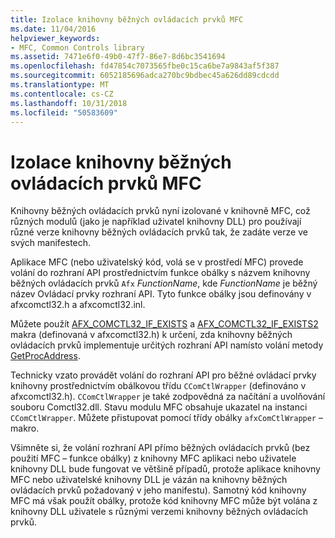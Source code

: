 ```yaml
---
title: Izolace knihovny běžných ovládacích prvků MFC
ms.date: 11/04/2016
helpviewer_keywords:
- MFC, Common Controls library
ms.assetid: 7471e6f0-49b0-47f7-86e7-8d6bc3541694
ms.openlocfilehash: fd47854c7073565fbe0c15ca6be7a9843af5f387
ms.sourcegitcommit: 6052185696adca270bc9bdbec45a626dd89cdcdd
ms.translationtype: MT
ms.contentlocale: cs-CZ
ms.lasthandoff: 10/31/2018
ms.locfileid: "50583609"
---
```

# <a name="isolation-of-the-mfc-common-controls-library"></a>Izolace knihovny běžných ovládacích prvků MFC

Knihovny běžných ovládacích prvků nyní izolované v knihovně MFC, což různých modulů (jako je například uživatel knihovny DLL) pro používají různé verze knihovny běžných ovládacích prvků tak, že zadáte verze ve svých manifestech.

Aplikace MFC (nebo uživatelský kód, volá se v prostředí MFC) provede volání do rozhraní API prostřednictvím funkce obálky s názvem knihovny běžných ovládacích prvků `Afx` *FunctionName*, kde *FunctionName* je běžný název Ovládací prvky rozhraní API. Tyto funkce obálky jsou definovány v afxcomctl32.h a afxcomctl32.inl.

Můžete použít [AFX_COMCTL32_IF_EXISTS](reference/run-time-object-model-services.md#afx_comctl32_if_exists) a [AFX_COMCTL32_IF_EXISTS2](reference/run-time-object-model-services.md#afx_comctl32_if_exists2) makra (definovaná v afxcomctl32.h) k určení, zda knihovny běžných ovládacích prvků implementuje určitých rozhraní API namísto volání metody [GetProcAddress](../build/getprocaddress.md).

Technicky vzato provádět volání do rozhraní API pro běžné ovládací prvky knihovny prostřednictvím obálkovou třídu `CComCtlWrapper` (definováno v afxcomctl32.h). `CComCtlWrapper` je také zodpovědná za načítání a uvolňování souboru Comctl32.dll. Stavu modulu MFC obsahuje ukazatel na instanci `CComCtlWrapper`. Můžete přistupovat pomocí třídy obálky `afxComCtlWrapper` – makro.

Všimněte si, že volání rozhraní API přímo běžných ovládacích prvků (bez použití MFC – funkce obálky) z knihovny MFC aplikaci nebo uživatele knihovny DLL bude fungovat ve většině případů, protože aplikace knihovny MFC nebo uživatelské knihovny DLL je vázán na knihovny běžných ovládacích prvků požadovaný v jeho manifestu). Samotný kód knihovny MFC má však použít obálky, protože kód knihovny MFC může být volána z knihovny DLL uživatele s různými verzemi knihovny běžných ovládacích prvků.

